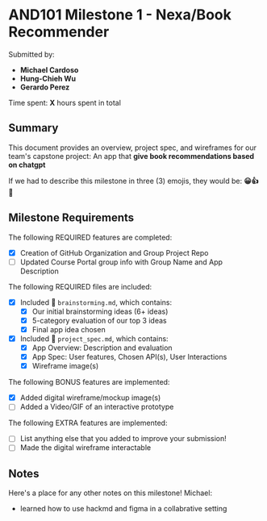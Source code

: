 # AND101 Milestone 1 - **Nexa/Book Recommender**

Submitted by:

- **Michael Cardoso**
- **Hung-Chieh Wu**
- **Gerardo Perez**

Time spent: **X** hours spent in total

## Summary

This document provides an overview, project spec, and wireframes for our team's capstone project: An app that **give book recommendations based on chatgpt**

If we had to describe this milestone in three (3) emojis, they would be: **😀👍🤖**

## Milestone Requirements

The following REQUIRED features are completed:

- [x] Creation of GitHub Organization and Group Project Repo
- [ ] Updated Course Portal group info with Group Name and App Description

The following REQUIRED files are included:

- [x] Included 📄 `brainstorming.md`, which contains:
  - [x] Our initial brainstorming ideas (6+ ideas)
  - [x] 5-category evaluation of our top 3 ideas
  - [x] Final app idea chosen
- [x] Included 📄 `project_spec.md`, which contains:
  - [x] App Overview: Description and evaluation
  - [x] App Spec: User features, Chosen API(s), User Interactions
  - [x] Wireframe image(s)

The following BONUS features are implemented:

- [x] Added digital wireframe/mockup image(s)
- [ ] Added a Video/GIF of an interactive prototype

The following EXTRA features are implemented:

- [ ] List anything else that you added to improve your submission!
- [ ] Made the digital wireframe interactable

## Notes

Here's a place for any other notes on this milestone!
Michael:

- learned how to use hackmd and figma in a collabrative setting
